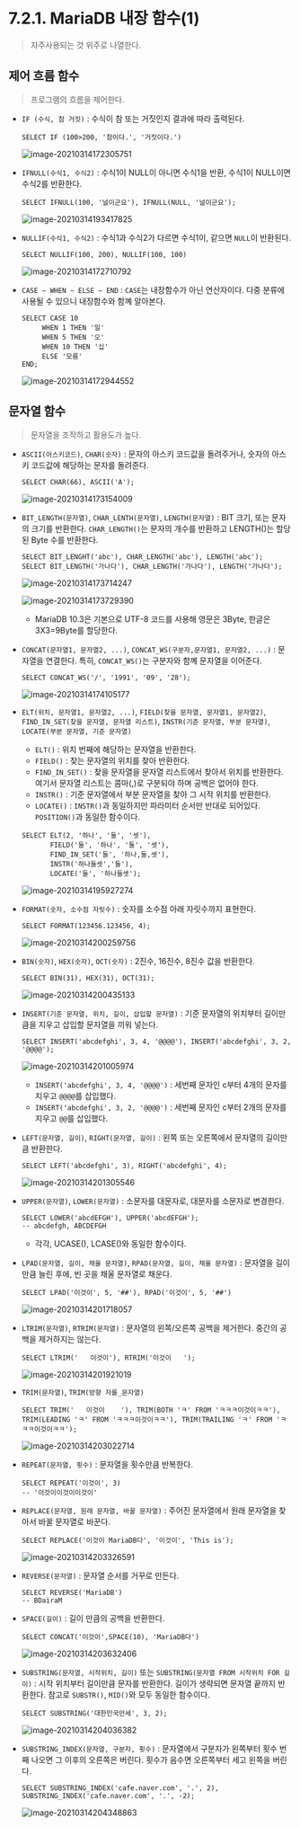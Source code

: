 # 7.2.1. MariaDB 내장 함수(1)

> 자주사용되는 것 위주로 나열한다.



## 제어 흐름 함수

> 프로그램의 흐름을 제어한다.



* `IF (수식, 참 거짓)` : 수식이 참 또는 거짓인지 결과에 따라 출력된다.

  ```mariadb
  SELECT IF (100>200, '참이다.', '거짓이다.')
  ```
  
  ![image-20210314172305751](markdown-images/image-20210314172305751.png)

* `IFNULL(수식1, 수식2)` : 수식1이 NULL이 아니면 수식1을 반환, 수식1이 NULL이면 수식2를 반환한다.

  ```mariadb
  SELECT IFNULL(100, '널이군요'), IFNULL(NULL, '널이군요');
  ```

  ![image-20210314193417825](markdown-images/image-20210314193417825.png)

* `NULLIF(수식1, 수식2)` : 수식1과 수식2가 다르면 수식1이, 같으면 `NULL`이 반환된다.

  ```mariadb
  SELECT NULLIF(100, 200), NULLIF(100, 100)
  ```

  ![image-20210314172710792](markdown-images/image-20210314172710792.png)

* `CASE ~ WHEN ~ ELSE ~ END` : `CASE`는 내장함수가 아닌 연산자이다. 다중 분류에 사용될 수 있으니 내장함수와 함꼐 알아본다.

  ```mariadb
  SELECT CASE 10
  	   WHEN 1 THEN '일'
  	   WHEN 5 THEN '오'
  	   WHEN 10 THEN '십'
  	   ELSE '모름'
  END;
  ```

  ![image-20210314172944552](markdown-images/image-20210314172944552.png)



## 문자열 함수

> 문자열을 조작하고 활용도가 높다.

* `ASCII(아스키코드)`, `CHAR(숫자)` : 문자의 아스키 코드값을 돌려주거나, 숫자의 아스키 코드값에 해당하는 문자를 돌려준다.

  ```mariadb
  SELECT CHAR(66), ASCII('A');
  ```

  ![image-20210314173154009](markdown-images/image-20210314173154009.png)

* `BIT_LENGTH(문자열)`, `CHAR_LENTH(문자열)`, `LENGTH(문자열)` : BIT 크기, 또는 문자의 크기를 반환한다. `CHAR_LENGTH()`는 문자의 개수를 반환하고 LENGTH()는 할당된 Byte 수를 반환한다.

  ```mariadb
  SELECT BIT_LENGHT('abc'), CHAR_LENGTH('abc'), LENGTH('abc');
  SELECT BIT_LENGTH('가나다'), CHAR_LENGTH('가나다'), LENGTH('가나다');
  ```

  ![image-20210314173714247](markdown-images/image-20210314173714247.png)

  ![image-20210314173729390](markdown-images/image-20210314173729390.png)

  * MariaDB 10.3은 기본으로 UTF-8 코드를 사용해 영문은 3Byte, 한글은 3X3=9Byte를 할당한다.

* `CONCAT(문자열1, 문자열2, ...)`, `CONCAT_WS(구분자,문자열1, 문자열2, ...)` : 문자열을 연결한다. 특히, `CONCAT_WS()`는 구분자와 함꼐 문자열을 이어준다.

  ```mariadb
  SELECT CONCAT_WS('/', '1991', '09', '28');
  ```

  ![image-20210314174105177](markdown-images/image-20210314174105177.png)

* `ELT(위치, 문자열1, 문자열2, ...)`, `FIELD(찾을 문자열, 문자열1, 문자열2)`, `FIND_IN_SET(찾을 문자열, 문자열 리스트)`, `INSTR(기준 문자열, 부분 문자열)`, `LOCATE(부분 문자열, 기준 문자열)`

  * `ELT()` : 위치 번째에 해당하는 문자열을 반환한다.
  * `FIELD()` : 찾는 문자열의 위치를 찾아 반환한다.
  * `FIND_IN_SET()` : 찾을 문자열을 문자열 리스트에서 찾아서 위치를 반환한다. 여기서 문자열 리스트는 콤마(,)로 구분되야 하며 공백은 없어야 한다.
  * `INSTR()` : 기준 문자열에서 부분 문자열을 찾아 그 시작 위치를 반환한다.
  * `LOCATE()` : `INSTR()`과 동일하지만 파라미터 순서만 반대로 되어있다. `POSITION()`과 동일한 함수이다.

  ```mariadb
  SELECT ELT(2, '하나', '둘', '셋'), 
  		 FIELD('둘', '하나', '둘', '셋'), 
  		 FIND_IN_SET('둘', '하나,둘,셋'), 
  		 INSTR('하나둘셋','둘'), 
  		 LOCATE('둘', '하나둘셋');
  ```

  ![image-20210314195927274](markdown-images/image-20210314195927274.png)



* `FORMAT(숫자, 소수점 자릿수)` : 숫자를 소수점 아래 자릿수까지 표현한다.

  ```mariadb
  SELECT FORMAT(123456.123456, 4);
  ```

  ![image-20210314200259756](markdown-images/image-20210314200259756.png)

* `BIN(숫자)`, `HEX(숫자)`, `OCT(숫자)` : 2진수, 16진수, 8진수 값을 반환한다.

  ```mariadb
  SELECT BIN(31), HEX(31), OCT(31);
  ```

  ![image-20210314200435133](markdown-images/image-20210314200435133.png)

* `INSERT(기준 문자열, 위치, 길이, 삽입할 문자열)` : 기준 문자열의 위치부터 길이만큼을 지우고 삽입할 문자열을 끼워 넣는다.

  ```mariadb
  SELECT INSERT('abcdefghi', 3, 4, '@@@@'), INSERT('abcdefghi', 3, 2, '@@@@');
  ```

  ![image-20210314201005974](markdown-images/image-20210314201005974.png)

  * `INSERT('abcdefghi', 3, 4, '@@@@')` : 세번째 문자인 c부터 4개의 문자를 지우고 `@@@@`를 삽입했다.
  * `INSERT('abcdefghi', 3, 2, '@@@@')` : 세번째 문자인 c부터 2개의 문자를 지우고 `@@`를 삽입했다.

* `LEFT(문자열, 길이)`, `RIGHT(문자열, 길이)` : 왼쪽 또는 오른쪽에서 문자열의 길이만큼 반환한다.

  ```mariadb
  SELECT LEFT('abcdefghi', 3), RIGHT('abcdefghi', 4);
  ```

  ![image-20210314201305546](markdown-images/image-20210314201305546.png)

* `UPPER(문자열)`, `LOWER(문자열)` : 소문자를 대문자로, 대문자를 소문자로 변경한다.

  ```mariadb
  SELECT LOWER('abcdEFGH'), UPPER('abcdEFGH');
  -- abcdefgh, ABCDEFGH
  ```

  * 각각, UCASE(), LCASE()와 동일한 함수이다.

* `LPAD(문자열, 길이, 채울 문자열)`, `RPAD(문자열, 길이, 채울 문자열)` : 문자열을 길이만큼 늘린 후에, 빈 곳을 채울 문자열로 채운다.

  ```mariadb
  SELECT LPAD('이것이', 5, '##'), RPAD('이것이', 5, '##')
  ```

  ![image-20210314201718057](markdown-images/image-20210314201718057.png)

* `LTRIM(문자열)`, `RTRIM(문자열)` : 문자열의 왼쪽/오른쪽 공백을 제거한다. 중간의 공백을 제거하지는 않는다.

  ```mariadb
  SELECT LTRIM('   이것이'), RTRIM('이것이   ');
  ```

  ![image-20210314201921019](markdown-images/image-20210314201921019.png)

* `TRIM(문자열)`, `TRIM(방향 자를_문자열)`

  ```mariadb
  SELECT TRIM('   이것이    '), TRIM(BOTH 'ㅋ' FROM 'ㅋㅋㅋ이것이ㅋㅋ'), TRIM(LEADING 'ㅋ' FROM 'ㅋㅋㅋ이것이ㅋㅋ'), TRIM(TRAILING 'ㅋ' FROM 'ㅋㅋㅋ이것이ㅋㅋ');
  ```

  ![image-20210314203022714](markdown-images/image-20210314203022714.png)

* `REPEAT(문자열, 횟수)` : 문자열을 횟수만큼 반복한다.

  ```mariadb
  SELECT REPEAT('이것이', 3)
  -- '이것이이것이이것이'
  ```

* `REPLACE(문자열, 원래 문자열, 바꿀 문자열)` : 주어진 문자열에서 원래 문자열을 찾아서 바꿀 문자열로 바꾼다.

  ```mariadb
  SELECT REPLACE('이것이 MariaDB다', '이것이', 'This is');
  ```

  ![image-20210314203326591](markdown-images/image-20210314203326591.png)

* `REVERSE(문자열)` : 문자열 순서를 거꾸로 만든다.

  ```mariadb
  SELECT REVERSE('MariaDB')
  -- BDairaM
  ```

* `SPACE(길이)` : 길이 만큼의 공백을 반환한다.

  ```mariadb
  SELECT CONCAT('이것이',SPACE(10), 'MariaDB다')
  ```

  ![image-20210314203632406](markdown-images/image-20210314203632406.png)

* `SUBSTRING(문자열, 시작위치, 길이)` 또는 `SUBSTRING(문자열 FROM 시작위치 FOR 길이)` : 시작 위치부터 길이만큼 문자를 반환한다. 길이가 생략되면 문자열 끝까지 반환한다. 참고로 `SUBSTR()`, `MID()`와 모두 동일한 함수이다.

  ```mariadb
  SELECT SUBSTRING('대한민국만세', 3, 2);
  ```

  ![image-20210314204036382](markdown-images/image-20210314204036382.png)

* `SUBSTRING_INDEX(문자열, 구분자, 횟수)` : 문자열에서 구분자가 왼쪽부터 횟수 번째 나오면 그 이후의 오른쪽은 버린다. 횟수가 음수면 오른쪽부터 세고 왼쪽을 버린다.

  ```mariadb
  SELECT SUBSTRING_INDEX('cafe.naver.com', '.', 2), SUBSTRING_INDEX('cafe.naver.com', '.', -2);
  ```

  ![image-20210314204348863](markdown-images/image-20210314204348863.png)